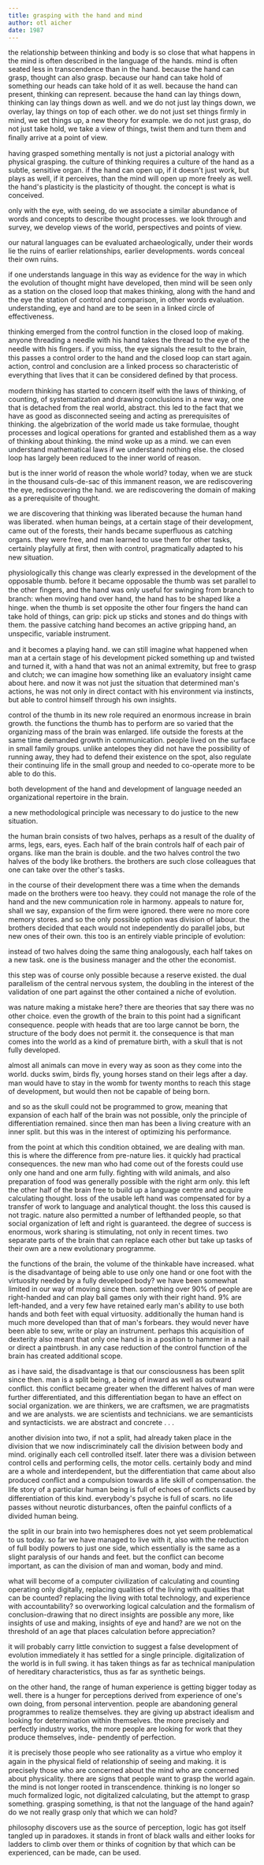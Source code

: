 ```yaml
---
title: grasping with the hand and mind
author: otl aicher
date: 1987
---
```


the relationship between thinking and body is so close that what
happens in the mind is often described in the language of the
hands. mind is often seated less in transcendence than in the
hand. because the hand can grasp, thought can also grasp. because our
hand can take hold of something our heads can take hold of it as
well. because the hand can present, thinking can represent. because
the hand can lay things down, thinking can lay things down as
well. and we do not just lay things down, we overlay, lay things on
top of each other. we do not just set things ﬁrmly in mind, we set
things up, a new theory for example. we do not just grasp, do not just
take hold, we take a view of things, twist them and turn them and
ﬁnally arrive at a point of view.

having grasped something mentally is not just a pictorial analogy with
physical grasping. the culture of thinking requires a culture of the
hand as a subtle, sensitive organ. if the hand can open up, if it
doesn't just work, but plays as well, if it perceives, than the mind
will open up more freely as well. the hand's plasticity is the
plasticity of thought. the concept is what is conceived.

only with the eye, with seeing, do we associate a similar abundance of
words and concepts to describe thought processes. we look through and
survey, we develop views of the world, perspectives and points of
view.

our natural languages can be evaluated archaeologically, under their
words lie the ruins of earlier relationships, earlier
developments. words conceal their own ruins.

if one understands language in this way as evidence for the way in
which the evolution of thought might have developed, then mind will be
seen only as a station on the closed loop that makes thinking, along
with the hand and the eye the station of control and comparison, in
other words evaluation. understanding, eye and hand are to be seen in
a linked circle of effectiveness.

thinking emerged from the control function in the closed loop of
making. anyone threading a needle with his hand takes the thread to
the eye of the needle with his ﬁngers. if you miss, the eye signals
the result to the brain, this passes a control order to the hand and
the closed loop can start again. action, control and conclusion are a
linked process so characteristic of everything that lives that it can
be considered deﬁned by that process.

modern thinking has started to concern itself with the laws of
thinking, of counting, of systematization and drawing conclusions in a
new way, one that is detached from the real world, abstract. this led
to the fact that we have as good as disconnected seeing and acting as
prerequisites of thinking. the algebrization of the world made us take
formulae, thought processes and logical operations for granted and
established them as a way of thinking about thinking. the mind woke up
as a mind. we can even understand mathematical laws if we understand
nothing else. the closed loop has largely been reduced to the inner
world of reason.

but is the inner world of reason the whole world?  today, when we are
stuck in the thousand culs-de-sac of this immanent reason, we are
rediscovering the eye, rediscovering the hand. we are rediscovering
the domain of making as a prerequisite of thought.

we are discovering that thinking was liberated because the human hand
was liberated. when human beings, at a certain stage of their
development, came out of the forests, their hands became superﬂuous as
catching organs. they were free, and man learned to use them for other
tasks, certainly playfully at ﬁrst, then with control, pragmatically
adapted to his new situation.

physiologically this change was clearly expressed in the development
of the opposable thumb. before it became opposable the thumb was set
parallel to the other ﬁngers, and the hand was only useful for
swinging from branch to branch: when moving hand over hand, the hand
has to be shaped like a hinge.  when the thumb is set opposite the
other four ﬁngers the hand can take hold of things, can grip: pick up
sticks and stones and do things with them. the passive catching hand
becomes an active gripping hand, an unspeciﬁc, variable instrument.

and it becomes a playing hand. we can still imagine what happened when
man at a certain stage of his development picked something up and
twisted and turned it, with a hand that was not an animal extremity,
but free to grasp and clutch; we can imagine how something like an
evaluatory insight came about here.  and now it was not just the
situation that determined man's actions, he was not only in direct
contact with his environment via instincts, but able to control
himself through his own insights.

control of the thumb in its new role required an enormous increase in
brain growth. the functions the thumb has to perform are so varied
that the organizing mass of the brain was enlarged. life outside the
forests at the same time demanded growth in communication. people
lived on the surface in small family groups. unlike antelopes they did
not have the possibility of running away, they had to defend their
existence on the spot, also regulate their continuing life in the
small group and needed to co-operate more to be able to do this.

both development of the hand and development of language needed an
organizational repertoire in the brain.

a new methodological principle was necessary to do justice to the new
situation.

the human brain consists of two halves, perhaps as a result of the
duality of arms, legs, ears, eyes. Each half of the brain controls
half of each pair of organs.  like man the brain is double. and the
two halves control the two halves of the body like brothers. the
brothers are such close colleagues that one can take over the other's
tasks.

in the course of their development there was a time when the demands
made on the brothers were too heavy. they could not manage the role of
the hand and the new communication role in harmony. appeals to nature
for, shall we say, expansion of the ﬁrm were ignored. there were no
more core memory stores.  and so the only possible option was division
of labour. the brothers decided that each would not independently do
parallel jobs, but new ones of their own.  this too is an entirely
viable principle of evolution:

instead of two halves doing the same thing analogously, each half
takes on a new task. one is the business manager and the other the
economist.

this step was of course only possible because a reserve existed. the
dual parallelism of the central nervous system, the doubling in the
interest of the validation of one part against the other contained a
niche of evolution.

was nature making a mistake here? there are theories that say there
was no other choice. even the growth of the brain to this point had a
signiﬁcant consequence. people with heads that are too large cannot be
born, the structure of the body does not permit it. the consequence is
that man comes into the world as a kind of premature birth, with a
skull that is not fully developed.

almost all animals can move in every way as soon as they come into the
world. ducks swim, birds ﬂy, young horses stand on their legs after a
day. man would have to stay in the womb for twenty months to reach
this stage of development, but would then not be capable of being
born.

and so as the skull could not be programmed to grow, meaning that
expansion of each half of the brain was not possible, only the
principle of differentiation remained. since then man has been a
living creature with an inner split. but this was in the interest of
optimizing his performance.

from the point at which this condition obtained, we are dealing with
man. this is where the difference from pre-nature lies. it quickly had
practical consequences. the new man who had come out of the forests
could use only one hand and one arm fully.  ﬁghting with wild animals,
and also preparation of food was generally possible with the right arm
only.  this left the other half of the brain free to build up a
language centre and acquire calculating thought.  loss of the usable
left hand was compensated for by a transfer of work to language and
analytical thought.  the loss this caused is not tragic. nature also
permitted a number of lefthanded people, so that social organization
of left and right is guaranteed. the degree of success is enormous,
work sharing is stimulating, not only in recent times. two separate
parts of the brain that can replace each other but take up tasks of
their own are a new evolutionary programme.

the functions of the brain, the volume of the thinkable have
increased. what is the disadvantage of being able to use only one hand
or one foot with the virtuosity needed by a fully developed body? we
have been somewhat limited in our way of moving since then.  something
over 90% of people are right-handed and can play ball games only with
their right hand. 9% are left-handed, and a very few have retained
early man's ability to use both hands and both feet with equal
virtuosity. additionally the human hand is much more developed than
that of man's forbears. they would never have been able to sew, write
or play an instrument. perhaps this acquisition of dexterity also
meant that only one hand is in a position to hammer in a nail or
direct a paintbrush. in any case reduction of the control function of
the brain has created additional scope.

as i have said, the disadvantage is that our consciousness has been
split since then. man is a split being, a being of inward as well as
outward conﬂict.  this conﬂict became greater when the different
halves of man were further differentiated, and this differentiation
began to have an effect on social organization.  we are thinkers, we
are craftsmen, we are pragmatists and we are analysts. we are
scientists and technicians.  we are semanticists and syntacticists. we
are abstract and concrete . . .

another division into two, if not a split, had already taken place in
the division that we now indiscriminately call the division between
body and mind. originally each cell controlled itself. later there was
a division between control cells and performing cells, the motor
cells. certainly body and mind are a whole and interdependent, but the
differentiation that came about also produced conﬂict and a compulsion
towards a life skill of compensation. the life story of a particular
human being is full of echoes of conﬂicts caused by differentiation of
this kind. everybody's psyche is full of scars. no life passes without
neurotic disturbances, often the painful conﬂicts of a divided human
being.

the split in our brain into two hemispheres does not yet seem
problematical to us today. so far we have managed to live with it,
also with the reduction of full bodily powers to just one side, which
essentially is the same as a slight paralysis of our hands and
feet. but the conﬂict can become important, as can the division of man
and woman, body and mind.

what will become of a computer civilization of calculating and
counting operating only digitally, replacing qualities of the living
with qualities that can be counted? replacing the living with total
technology, and experience with accountability? so overworking logical
calculation and the formalism of conclusion-drawing that no direct
insights are possible any more, like insights of use and making,
insights of eye and hand? are we not on the threshold of an age that
places calculation before appreciation?

it will probably carry little conviction to suggest a false
development of evolution immediately it has settled for a single
principle. digitalization of the world is in full swing. it has taken
things as far as technical manipulation of hereditary characteristics,
thus as far as synthetic beings.

on the other hand, the range of human experience is getting bigger
today as well. there is a hunger for perceptions derived from
experience of one's own doing, from personal intervention. people are
abandoning general programmes to realize themselves.  they are giving
up abstract idealism and looking for determination within
themselves. the more precisely and perfectly industry works, the more
people are looking for work that they produce themselves, inde-
pendently of perfection.

it is precisely those people who see rationality as a virtue who
employ it again in the physical ﬁeld of relationship of seeing and
making. it is precisely those who are concerned about the mind who are
concerned about physicality. there are signs that people want to grasp
the world again. the mind is not longer rooted in
transcendence. thinking is no longer so much formalized logic, not
digitalized calculating, but the attempt to grasp something. grasping
something, is that not the language of the hand again? do we not
really grasp only that which we can hold?

philosophy discovers use as the source of perception, logic has got
itself tangled up in paradoxes. it stands in front of black walls and
either looks for ladders to climb over them or thinks of cognition by
that which can be experienced, can be made, can be used.
